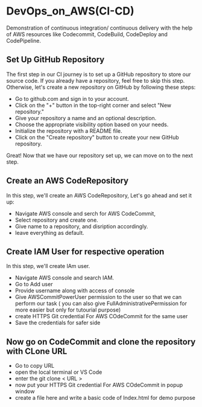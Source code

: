 # DevOps_on_AWS(CI-CD)
 Demonstration of continuous integration/ continuous delivery with the help of AWS resources  like Codecommit, CodeBuild, CodeDeploy and CodePipeline.
## Set Up GitHub Repository
The first step in our CI journey is to set up a GitHub repository to store our source code. If you already have a repository, feel free to skip this step. Otherwise, let's create a new repository on GitHub by following these steps:
- Go to github.com and sign in to your account.
- Click on the "+" button in the top-right corner and select "New repository."
- Give your repository a name and an optional description.
- Choose the appropriate visibility option based on your needs.
- Initialize the repository with a README file.
- Click on the "Create repository" button to create your new GitHub repository.

Great! Now that we have our repository set up, we can move on to the next step.


## Create an AWS CodeRepository

In this step, we'll create an AWS CodeRepository,  Let's go ahead and set it up:
- Navigate AWS console and serch for AWS CodeCommit,
- Select repository and create one.
- Give name to a repository, and disription accordingly.
- leave everything as default.

 
## Create IAM User for respective operation

In this step, we'll create IAm user.
- Navigate AWS console and search IAM.
- Go to Add user
- Provide username along with access of console
- Give AWSCommitPowerUser permission to the user so that we can perform our task ( you can also give FullAdministrativePermission for more easier but only for tutourial purpose)
- create HTTPS Git credential For AWS COdeCommit for the same user
- Save the credentials for safer side


## Now go on CodeCommit and clone the repository with CLone URL

- Go to copy URL
- open the local terminal or VS Code
- enter the git clone < URL >
- now put your HTTPS Git credential For AWS COdeCommit in popup window
- create a file here and write a basic code of Index.html for demo purpose
